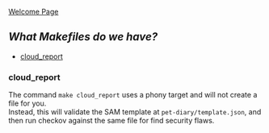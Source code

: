 [Welcome Page](../README.md)

## *__What Makefiles do we have?__*
* [cloud_report](#cloud_report)

### __cloud_report__
The command `make cloud_report` uses a phony target and will not create a file for you.  
Instead, this will validate the SAM template at `pet-diary/template.json`, and then run checkov against the same file for find security flaws.